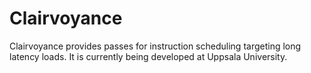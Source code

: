 # Clairvoyance

Clairvoyance provides passes for instruction scheduling targeting long latency loads.
It is currently being developed at Uppsala University.

